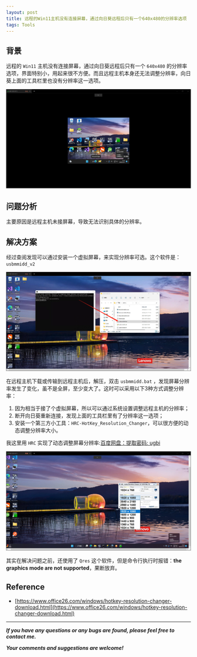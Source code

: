 ```yaml
---
layout: post
title: 远程的Win11主机没有连接屏幕，通过向日葵远程后只有一个640x480的分辨率选项
tags: Tools
---
```


## 背景

远程的 `Win11` 主机没有连接屏幕，通过向日葵远程后只有一个 `640x480` 的分辨率选项，界面特别小，用起来很不方便。而且远程主机本身还无法调整分辨率，向日葵上面的工具栏里也没有分辨率这一选项。

![2022-12-18-640-480.jpg](https://github.com/heartsuit/heartsuit.github.io/raw/master/pictures/2022-12-18-640-480.jpg)

## 问题分析

主要原因是远程主机未接屏幕，导致无法识别具体的分辨率。

## 解决方案

经过查阅发现可以通过安装一个虚拟屏幕，来实现分辨率可选。这个软件是： `usbmmidd_v2`

![2022-12-18-usbmmidd.jpg](https://github.com/heartsuit/heartsuit.github.io/raw/master/pictures/2022-12-18-usbmmidd.jpg)

在远程主机下载或传输到远程主机后，解压，双击 `usbmmidd.bat` ，发现屏幕分辨率发生了变化，虽不是全屏，至少变大了。这时可以采用以下3种方式调整分辨率：

1. 因为相当于接了个虚拟屏幕，所以可以通过系统设置调整远程主机的分辨率；
2. 断开向日葵重新连接，发现上面的工具栏里有了分辨率这一选项；
3. 安装一个第三方小工具：`HRC-HotKey_Resolution_Changer`，可以很方便的动态调整分辨率大小。

我这里用 `HRC` 实现了动态调整屏幕分辨率:[百度网盘：提取密码: ugbi](https://pan.baidu.com/share/init?surl=jIM67rg) 

![2022-12-18-HRC.jpg](https://github.com/heartsuit/heartsuit.github.io/raw/master/pictures/2022-12-18-HRC.jpg)

其实在解决问题之前，还使用了 `Qres` 这个软件，但是命令行执行时报错：**the graphics mode are not supported**，果断放弃。

## Reference

* [https://www.office26.com/windows/hotkey-resolution-changer-download.html](https://www.office26.com/windows/hotkey-resolution-changer-download.html)

---

***If you have any questions or any bugs are found, please feel free to contact me.***

***Your comments and suggestions are welcome!***
